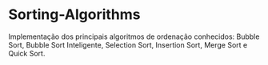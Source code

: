 # Sorting-Algorithms
Implementação dos principais algoritmos de ordenação conhecidos: Bubble Sort, Bubble Sort Inteligente, Selection Sort, Insertion Sort, Merge Sort e Quick Sort.
